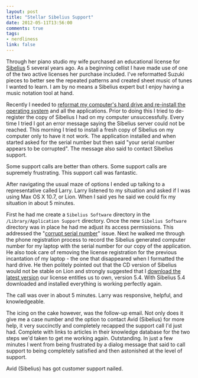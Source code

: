 ```yaml
---
layout: post
title: "Stellar Sibelius Support"
date: 2012-05-11T13:56:00
comments: true
tags:
- nerdliness
link: false
---
```

Through her piano studio my wife purchased an educational license for [Sibelius](http://www.sibelius.com/home/index_flash.html "Sibelius") 5 several years ago. As a beginning cellist I have made use of one of the two active licenses her purchase included. I've reformatted Suzuki pieces to better see the repeated patterns and created sheet music of tunes I wanted to learn. I am by no means a Sibelius expert but I enjoy having a music notation tool at hand.

Recently I needed to [reformat my computer's hard drive and re-install the operating system](https://zanshin.net/2012/03/06/formatting-and-reinstalling-mac-os-x-lion/ "Formatting and re-installing Max OS X Lion") and all the applications. Prior to doing this I tried to de-register the copy of Sibelius I had on my computer unsuccessfully. Every time I tried I got an error message saying the Sibelius server could not be reached. This morning I tried to install a fresh copy of Sibelius on my computer only to have it not work. The application installed and when started asked for the serial number but then said "your serial number appears to be corrupted". The message also said to contact Sibelius support.

Some support calls are better than others. Some support calls are supremely frustrating. This support call was fantastic.

After navigating the usual maze of options I ended up talking to a representative called Larry. Larry listened to my situation and asked if I was using Max OS X 10.7, or Lion. When I said yes he said we could fix my situation in about 5 minutes.

First he had me create a `Sibelius Software` directory in the `/Library/Application Support` directory. Once the new `Sibelius Software` directory was in place he had me adjust its access permissions. This addressed the "[corrupt serial number](http://avid.force.com/pkb/articles/en_US/Troubleshooting/en417231 "corrupt serial number")" issue. Next he walked me through the phone registration process to record the Sibelius generated computer number for my laptop with the serial number for our copy of the application. He also took care of removing the license registration for the previous incantation of my laptop - the one that disappeared when I formatted the hard drive. He then politely pointed out that the CD version of Sibelius would not be stable on Lion and strongly suggested that I [download the latest version]( http://www.sibelius.com/helpcenter/upgrades.html#5 "download the latest version") our license entitles us to own, version 5.4. With Sibelius 5.4 downloaded and installed everything is working perfectly again. 

The call was over in about 5 minutes. Larry was responsive, helpful, and knowledgeable. 

The icing on the cake however, was the follow-up email. Not only does it give me a case number and the option to contact Avid (Sibelius) for more help, it very succinctly and completely recapped the support call I'd just had. Complete with links to articles in their knowledge database for the two steps we'd taken to get me working again. Outstanding. In just a few minutes I went from being frustrated by a dialog message that said to call support to being completely satisfied and then astonished at the level of support.

Avid (Sibelius) has got customer support nailed.


